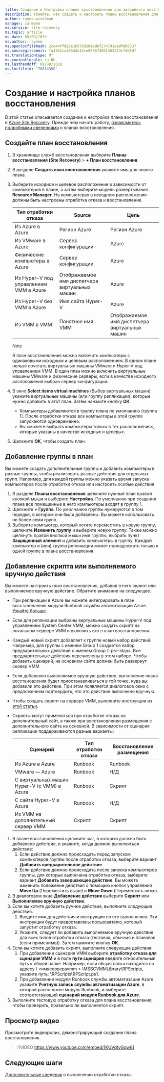 ```yaml
---
title: Создание и Настройка планов восстановления для аварийного восстановления с помощью Azure Site Recovery
description: Узнайте, как создать и настроить планы восстановления для аварийного восстановления с помощью службы Azure Site Recovery.
author: rayne-wiselman
manager: carmonm
ms.service: site-recovery
ms.topic: article
ms.date: 09/09/2019
ms.author: raynew
ms.openlocfilehash: 2ca44ffd26e1b87dd201ed6f274791eadfeb0737
ms.sourcegitcommit: fa4852cca8644b14ce935674861363613cf4bfdf
ms.translationtype: MT
ms.contentlocale: ru-RU
ms.lasthandoff: 09/09/2019
ms.locfileid: "70814398"
---
```

# <a name="create-and-customize-recovery-plans"></a>Создание и настройка планов восстановления

В этой статье описывается создание и настройка плана восстановления в [Azure Site Recovery](site-recovery-overview.md). Прежде чем начать работу, [ознакомьтесь подробными сведениями](recovery-plan-overview.md) о планах восстановления.

## <a name="create-a-recovery-plan"></a>Создайте план восстановления

1. В хранилище служб восстановления выберите **Планы восстановления (Site Recovery)**  >  **+ План восстановления**.
2. В разделе **Создать план восстановления** укажите имя для нового плана.
3. Выберите исходное и целевое расположение в зависимости от компьютеров в плане, а затем выберите модель развертывания **Resource Manager**. На компьютерах в исходном расположении должны быть настроены отработка отказа и восстановление. 

   **Тип отработки отказа** | **Source** | **Цель** 
   --- | --- | ---
   Из Azure в Azure | Регион Azure |Регион Azure
   Из VMware в Azure | Сервер конфигурации | Azure
   Физические компьютеры в Azure | Сервер конфигурации | Azure   
   Из Hyper-V под управлением VMM в Azure  | Отображаемое имя диспетчера виртуальных машин | Azure
   Из Hyper-V без VMM в Azure | Имя сайта Hyper-V | Azure
   Из VMM в VMM |Понятное имя VMM | Отображаемое имя диспетчера виртуальных машин 

   > [!NOTE]
   > В план восстановления можно включить компьютеры с одинаковыми исходным и целевым расположением. В одном плане нельзя сочетать виртуальные машины VMware и Hyper-V под управлением VMM. В один план можно включить виртуальные машины VMware и физические серверы, если в качестве исходного расположения выбран сервер конфигурации.

2. В окне **Select items virtual machines** (Выбор виртуальных машин) укажите виртуальные машины (или группу репликации), которые нужно добавить в этот план. Затем нажмите кнопку **ОК**.
    - Компьютеры добавляются в группу плана по умолчанию (группа 1). После отработки отказа все компьютеры в этой группе запускаются одновременно.
    - Вы сможете выбрать компьютеры только в тех расположениях, которые указаны в качестве исходных и целевых. 
1. Щелкните **ОК**, чтобы создать план.

## <a name="add-a-group-to-a-plan"></a>Добавление группы в план

Вы можете создать дополнительные группы и добавить компьютеры в разные группы, чтобы реализовать разные действия для отдельных групп. Например, для каждой группы можно указать время запуска компьютеров после отработки отказа или настроить особые действия.

1. В разделе **Планы восстановления** щелкните нужный план правой кнопкой мыши и выберите **Настройка**. По умолчанию при создании плана все помещенные в него компьютеры входят в группу 1.
2. Щелкните **+ Группа**. По умолчанию группы нумеруются в том порядке, в котором они были добавлены. Вы можете использовать не более семи групп.
3. Выберите компьютер, который хотите переместить в новую группу, щелкните **Изменить группу** и выберите новую группу. Также можно щелкнуть правой кнопкой мыши имя группы, выбрать пункт **Защищенный элемент** и добавить компьютеры в группу. Каждый компьютер и (или) группа репликации может принадлежать только к одной группе в плане восстановления.


## <a name="add-a-script-or-manual-action"></a>Добавление скрипта или выполняемого вручную действия

Вы можете настроить план восстановления, добавив в него скрипт или выполняемое вручную действие. Обратите внимание на следующее.

- При репликации в Azure вы можете интегрировать в план восстановления модули Runbook службы автоматизации Azure. [Узнайте больше](site-recovery-runbook-automation.md).
- Если для репликации выбраны виртуальные машины Hyper-V под управлением System Center VMM, можно создать скрипт на локальном сервере VMM и включить его в план восстановления.
- Каждый новый скрипт добавляет к группе новый набор действий. Например, для группы с именем Group 1 создается набор предварительных действий с именем *Group 1: pre-steps*. Все предварительные действия перечислены в этом наборе. Чтобы добавить сценарий, на основном сайте должен быть развернут сервер VMM.
- Если добавлено выполняемое вручную действие, выполнение плана восстановления будет приостанавливаться в той точке, куда вы добавили это действие. При этом появляется диалоговое окно с предложением подтвердить, что это действие выполнено вручную.
- Чтобы создать скрипт на сервере VMM, выполните инструкции из [этой статьи](hyper-v-vmm-recovery-script.md).
- Скрипты могут применяться при отработке отказа на дополнительный сайт, а также при восстановлении размещения с дополнительного сайта на основной. В зависимости от сценария репликации поддерживаются разные варианты:
    
    **Сценарий** | **Тип отработки отказа** | **Восстановление размещения**
    --- | --- | --- 
    Из Azure в Azure  | Runbook | Runbook
    VMware — Azure | Runbook | Н/Д 
    С виртуальных машин Hyper-V (с VMM) в Azure | Runbook | Скрипт
    С сайта Hyper-V в Azure | Runbook | Н/Д
    Из VMM на дополнительный сервер VMM | Скрипт | Скрипт

1. В плане восстановления щелкните шаг, в который должно быть добавлено действие, и укажите, когда должно выполняться действие:
    1. Если действие должно происходить перед запуском компьютеров группы после отработки отказа, выберите вариант **Добавить предварительное действие**.
    1. Если действие должно происходить после запуска компьютеров группы, для которых выполнена отработка отказа, выберите вариант **Добавить завершающее действие**. Вы можете изменить положение действия с помощью кнопок управления **Move Up** (Переместить выше) и **Move Down** (Переместить ниже).
2. В диалоговом окне **Добавление действия** выберите **Скрипт** или **Выполняемое вручную действие**.
3. Если вы хотите добавить ручное действие, выполните следующие действия.
    1. Введите имя для действия и инструкции по его выполнению. Эти инструкции будут предоставлены пользователю, который запустит отработку отказа.
    1. Укажите, следует ли добавить выполняемое вручную действие для всех типов отработки отказа (тестовая, обычная и плановая (если применимо)). Затем нажмите кнопку **ОК**.
4. Если вы хотите добавить скрипт, выполните следующие действия.
    1. При добавлении сценария VMM выберите **отработку отказа для сценария VMM** и в поле **пути сценария** введите относительный путь к общей папке. Например, если общая папка находится по адресу \\ \<имясервераvmm > \MSSCVMMLibrary\RPScripts, укажите путь: \RPScripts\RPScript.ps1.
    1. При добавлении модуля Runbook службы автоматизации Azure укажите **Учетную запись службы автоматизации Azure**, в которой расположен модуль Runbook, и выберите соответствующий **сценарий модуля Runbook для Azure**.
5. Выполните тестовую отработку отказа для плана восстановления, чтобы проверить, правильно ли выполняется скрипт.

## <a name="watch-a-video"></a>Просмотр видео

Просмотрите видеоролик, демонстрирующий создание плана восстановления.


> [!VIDEO https://www.youtube.com/embed/1KUVdtvGqw8]

## <a name="next-steps"></a>Следующие шаги

[Дополнительные сведения](site-recovery-failover.md) о выполнении отработки отказа.  

    
